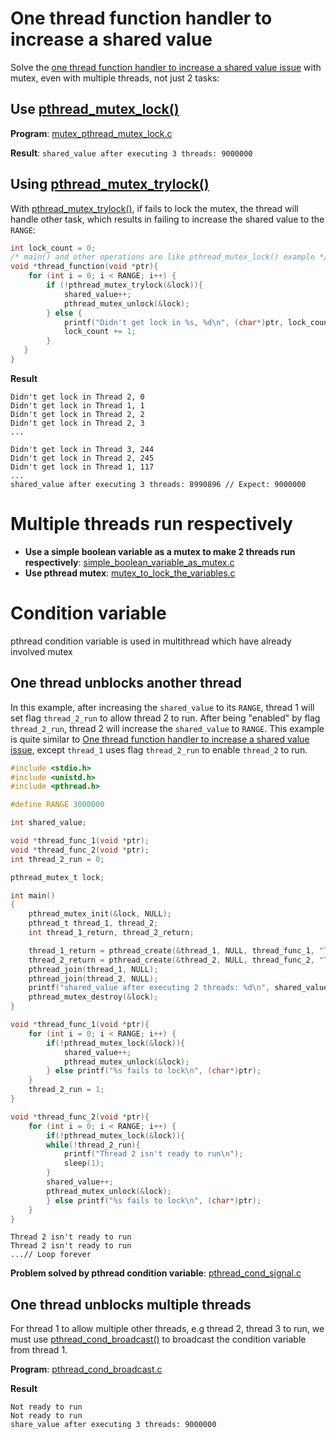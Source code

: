 # One thread function handler to increase a shared value
Solve the [one thread function handler to increase a shared value issue](https://github.com/TranPhucVinh/C/blob/master/Physical%20layer/Thread/Documents/Race%20condition.md#one-thread-function-handler-to-increase-a-shared-value) with mutex, even with multiple threads, not just 2 tasks:
## Use [pthread_mutex_lock()](API.md#pthread_mutex_lock)

**Program**: [mutex_pthread_mutex_lock.c](../src/mutex_pthread_mutex_lock.c)

**Result**: ``shared_value after executing 3 threads: 9000000``
## Using [pthread_mutex_trylock()](https://github.com/TranPhucVinh/C/blob/master/Physical%20layer/Thread/API/Inter-task%20communication.md#pthread_mutex_trylock)

With [pthread_mutex_trylock()](https://github.com/TranPhucVinh/C/blob/master/Physical%20layer/Thread/API/Inter-task%20communication.md#pthread_mutex_trylock), if fails to lock the mutex, the thread will handle other task, which results in failing to increase the shared value to the ``RANGE``:

```c
int lock_count = 0;
/* main() and other operations are like pthread_mutex_lock() example */
void *thread_function(void *ptr){
	for (int i = 0; i < RANGE; i++) {
      	if (!pthread_mutex_trylock(&lock)){
			shared_value++;
			pthread_mutex_unlock(&lock);
		} else {
			printf("Didn't get lock in %s, %d\n", (char*)ptr, lock_count);
			lock_count += 1;
		}
   }   
}
```
**Result**

```
Didn't get lock in Thread 2, 0
Didn't get lock in Thread 1, 1
Didn't get lock in Thread 2, 2
Didn't get lock in Thread 2, 3
...

Didn't get lock in Thread 3, 244
Didn't get lock in Thread 2, 245
Didn't get lock in Thread 1, 117
...
shared_value after executing 3 threads: 8990896 // Expect: 9000000
```

# Multiple threads run respectively

* **Use a simple boolean variable as a mutex to make 2 threads run respectively**: [simple_boolean_variable_as_mutex.c](../src/mutex_boolean_variable_as_mutex.c)
* **Use pthread mutex**: [mutex_to_lock_the_variables.c](../src/mutex_threads_run_respectively.c.c)

# Condition variable
pthread condition variable is used in multithread which have already involved mutex
## One thread unblocks another thread
In this example, after increasing the ``shared_value`` to its ``RANGE``, thread 1 will set flag ``thread_2_run`` to allow thread 2 to run. After being "enabled" by flag ``thread_2_run``, thread 2 will increase the ``shared_value`` to ``RANGE``. This example is quite similar to [One thread function handler to increase a shared value issue](#one-thread-function-handler-to-increase-a-shared-value), except ``thread_1`` uses flag ``thread_2_run`` to enable ``thread_2`` to run.

```c
#include <stdio.h>
#include <unistd.h>
#include <pthread.h>

#define RANGE 3000000

int shared_value;

void *thread_func_1(void *ptr);
void *thread_func_2(void *ptr);
int thread_2_run = 0;

pthread_mutex_t lock;

int main()
{  
	pthread_mutex_init(&lock, NULL);
	pthread_t thread_1, thread_2;
	int thread_1_return, thread_2_return;

	thread_1_return = pthread_create(&thread_1, NULL, thread_func_1, "Thread 1");
    thread_2_return = pthread_create(&thread_2, NULL, thread_func_2, "Thread 2");
	pthread_join(thread_1, NULL);
    pthread_join(thread_2, NULL);
    printf("shared_value after executing 2 threads: %d\n", shared_value);
	pthread_mutex_destroy(&lock);
}

void *thread_func_1(void *ptr){
	for (int i = 0; i < RANGE; i++) {
		if(!pthread_mutex_lock(&lock)){
			shared_value++;
			pthread_mutex_unlock(&lock);
		} else printf("%s fails to lock\n", (char*)ptr);
    }   
    thread_2_run = 1;
}

void *thread_func_2(void *ptr){
    for (int i = 0; i < RANGE; i++) {
        if(!pthread_mutex_lock(&lock)){
        while(!thread_2_run){
            printf("Thread 2 isn't ready to run\n");
            sleep(1);
        }
        shared_value++;
        pthread_mutex_unlock(&lock);
        } else printf("%s fails to lock\n", (char*)ptr);
    }
}
```
```
Thread 2 isn't ready to run
Thread 2 isn't ready to run
...// Loop forever
```

**Problem solved by pthread condition variable**: [pthread_cond_signal.c](../src/pthread_cond_signal.c)

## One thread unblocks multiple threads
For thread 1 to allow multiple other threads, e.g thread 2, thread 3 to run, we must use [pthread_cond_broadcast()]() to broadcast the condition variable from thread 1.

**Program**: [pthread_cond_broadcast.c](../src/pthread_cond_broadcast.c)

**Result**
```
Not ready to run
Not ready to run
share_value after executing 3 threads: 9000000
```
